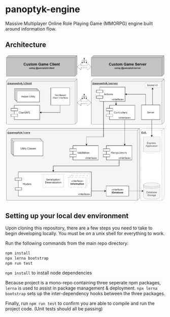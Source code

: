 # panoptyk-engine

Massive Multiplayer Online Role Playing Game (MMORPG) engine built around information flow.

## Architecture 

<img src=https://github.com/panoptyk/panoptyk-engine/blob/trunk/docs/images/ArchitectureDiagram.png width=650 >

## Setting up your local dev environment
Upon cloning this repository, there are a few steps you need to take to begin developing locally. You must be on a unix shell for everything to work. 

Run the following commands from the main repo directory: 
```
npm install
npx lerna bootstrap
npm run test
```

```npm install``` to install node dependencies

Because project is a mono-repo containing three seperate npm packages, ```lerna``` is used to assist in package management & deployment. ```npx lerna bootstrap``` sets up the inter-dependency hooks between the three packages.

Finally, run ```npm run test``` to confirm you are able to compile and run the project code. (Unit tests should all be passing)
